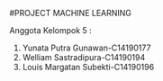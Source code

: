 #PROJECT MACHINE LEARNING

Anggota Kelompok 5 :

 1. Yunata Putra Gunawan-C14190177
 2. Welliam Sastradipura-C14190194
 3. Louis Margatan Subekti-C14190196
